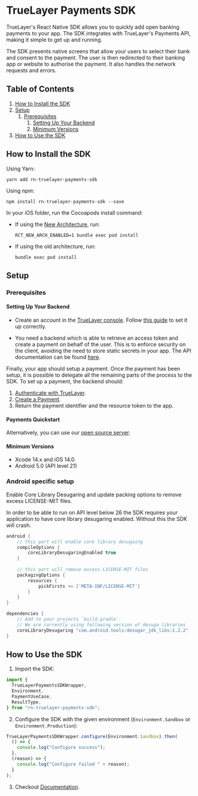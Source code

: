 # TrueLayer Payments SDK

TrueLayer's React Native SDK allows you to quickly add open banking payments to your app. The SDK integrates with TrueLayer's Payments API, making it simple to get up and running.

The SDK presents native screens that allow your users to select their bank and consent to the payment. The user is then redirected to their banking app or website to authorise the payment. It also handles the network requests and errors.

## Table of Contents

1. [How to Install the SDK](#how-to-install-the-sdk)
2. [Setup](#setup)
   1. [Prerequisites](#prerequisites)
      1. [Setting Up Your Backend](#setting-up-your-backend)
      2. [Minimum Versions](#minimum-versions)
3. [How to Use the SDK](#how-to-use-the-sdk)

## How to Install the SDK

Using Yarn:

`yarn add rn-truelayer-payments-sdk`

Using npm:

`npm install rn-truelayer-payments-sdk --save`

In your iOS folder, run the Cocoapods install command:

- If using the [New Architecture](https://reactnative.dev/docs/new-architecture-intro), run:

	```
	RCT_NEW_ARCH_ENABLED=1 bundle exec pod install
	```
- If using the old architecture, run:

	```
	bundle exec pod install
	```

## Setup

### Prerequisites

#### Setting Up Your Backend

- Create an account in the [TrueLayer console](https://console.truelayer.com/).
  Follow [this guide](https://docs.truelayer.com/docs/get-started-with-truelayer) to set it up correctly.

- You need a backend which is able to retrieve an access token and create a payment on behalf of the user. This is to enforce security on the client, avoiding the need to store static secrets in your app. The API documentation can be found [here](https://docs.truelayer.com/).

Finally, your app should setup a payment. Once the payment has been setup, it is possible to delegate all the remaining parts of the process to the SDK. To set up a payment, the backend should:

1. [Authenticate with TrueLayer](https://docs.truelayer.com/docs/retrieve-a-token-in-your-server-for-payments-v3).
2. [Create a Payment](https://docs.truelayer.com/docs/single-payments-for-payments-v3).
3. Return the payment identifier and the resource token to the app.

#### Payments Quickstart

Alternatively, you can use our [open source server](https://github.com/TrueLayer/payments-quickstart).

#### Minimum Versions

- Xcode 14.x and iOS 14.0.
- Android 5.0 (API level 21)

### Android specific setup

Enable Core Library Desugaring and update packing options to remove excess LICENSE-MIT files.

In order to be able to run on API level below 26 the SDK requires your application to have core library desugaring enabled. Without this the SDK will crash. 

```groovy
android {
    // this part will enable core library desugaing
    compileOptions {
        coreLibraryDesugaringEnabled true
    }
    
    // this part will remove excess LICENSE-MIT files
    packagingOptions {
        resources {
            pickFirsts += ['META-INF/LICENSE-MIT']
        }
    }
}

dependencies {
    // Add to your projects `build.gradle`.
    // We are currently using following version of desuga libraries
    coreLibraryDesugaring "com.android.tools:desugar_jdk_libs:1.2.2"
}
```


## How to Use the SDK

1.  Import the SDK:

```typescript
import {
  TrueLayerPaymentsSDKWrapper,
  Environment,
  PaymentUseCase,
  ResultType,
} from "rn-truelayer-payments-sdk";
```

2.  Configure the SDK with the given environment (`Environment.Sandbox` or `Environment.Production`):

```typescript
TrueLayerPaymentsSDKWrapper.configure(Environment.Sandbox).then(
  () => {
    console.log("Configure success");
  },
  (reason) => {
    console.log("Configure failed " + reason);
  }
);
```

3.  Checkout [Documentation](docs/DOCUMENTATION.md).
